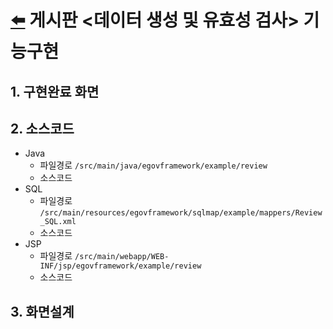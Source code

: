 # [⬅️](https://github.com/code-sum/ITO_Dev) 게시판 <데이터 생성 및 유효성 검사> 기능구현


## 1. 구현완료 화면



## 2. 소스코드
- Java
  - 파일경로 `/src/main/java/egovframework/example/review`
  - 소스코드 
- SQL
  - 파일경로 `/src/main/resources/egovframework/sqlmap/example/mappers/Review_SQL.xml`
  - 소스코드 
- JSP
  - 파일경로 `/src/main/webapp/WEB-INF/jsp/egovframework/example/review`
  - 소스코드 

## 3. 화면설계
